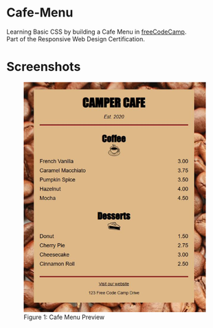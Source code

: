 # Cafe-Menu
Learning Basic CSS by building a Cafe Menu in <a href="https://www.freecodecamp.org/learn/2022/responsive-web-design/#learn-basic-css-by-building-a-cafe-menu">freeCodeCamp</a>.<br>
Part of the Responsive Web Design Certification.

# Screenshots
<figure>
  <img src="https://raw.githubusercontent.com/chanwaihan/Cafe-Menu/main/cafe-menu-preview.jpg" alt="Cafe Menu Preview" title="Cafe Menu">
  <figcaption>Figure 1: Cafe Menu Preview</figcaption>
</figure>
